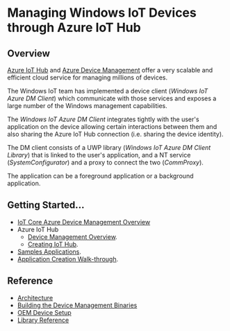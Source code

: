 # Managing Windows IoT Devices through Azure IoT Hub

## Overview

[Azure IoT Hub](https://azure.microsoft.com/en-us/services/iot-hub/) and [Azure Device Management](https://docs.microsoft.com/en-us/azure/iot-hub/iot-hub-device-management-overview) offer a very scalable and efficient cloud service for managing millions of devices.

The Windows IoT team has implemented a device client (*Windows IoT Azure DM Client*) which communicate with those services and exposes a large number of the Windows management capabilities.

The *Windows IoT Azure DM Client* integrates tightly with the user's application on the device allowing certain interactions between them and also sharing the Azure IoT Hub connection (i.e. sharing the device identity).

The DM client consists of a UWP library (*Windows IoT Azure DM Client Library*) that is linked to the user's application, and a NT service (*SystemConfigurator*) and a proxy to connect the two (*CommProxy*).

The application can be a foreground application or a background application.

## Getting Started...

- [IoT Core Azure Device Management Overview](https://blogs.windows.com/buildingapps/2017/04/07/managing-windows-iot-core-devices-azure-iot-hub/)
- Azure IoT Hub
  - [Device Management Overview](https://docs.microsoft.com/en-us/azure/iot-hub/iot-hub-device-management-overview).
  - [Creating IoT Hub](https://docs.microsoft.com/en-us/azure/iot-hub/iot-hub-csharp-csharp-getstarted).
- [Samples Applications](docs/samples.md).
- [Application Creation Walk-through](docs/dm-hello-world-overview.md).

## Reference

- [Architecture](docs/dm-client-architecture.md)
- [Building the Device Management Binaries](docs/building-the-dm-binaries.md)
- [OEM Device Setup](docs/oem-device-setup.md)
- [Library Reference](docs/library-reference.md)



